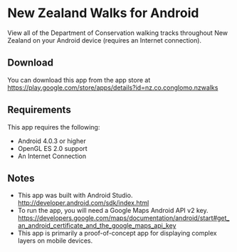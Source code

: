 # New Zealand Walks for Android
View all of the Department of Conservation walking tracks throughout New Zealand on your Android device (requires an Internet connection).

## Download
You can download this app from the app store at https://play.google.com/store/apps/details?id=nz.co.conglomo.nzwalks

## Requirements

This app requires the following:
 * Android 4.0.3 or higher
 * OpenGL ES 2.0 support
 * An Internet Connection

## Notes
 * This app was built with Android Studio. http://developer.android.com/sdk/index.html
 * To run the app, you will need a Google Maps Android API v2 key. https://developers.google.com/maps/documentation/android/start#get_an_android_certificate_and_the_google_maps_api_key
 * This app is primarily a proof-of-concept app for displaying complex layers on mobile devices.
